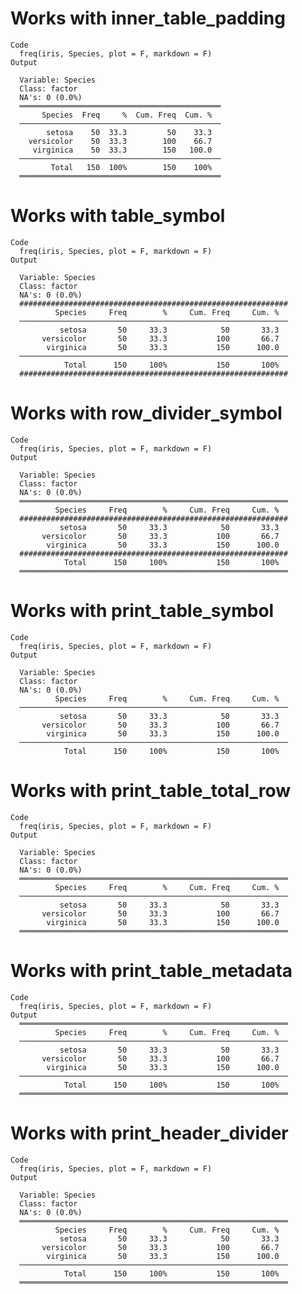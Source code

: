 # Works with inner_table_padding

    Code
      freq(iris, Species, plot = F, markdown = F)
    Output
      
      Variable: Species
      Class: factor
      NA's: 0 (0.0%)
      ═════════════════════════════════════════════
           Species  Freq     %  Cum. Freq  Cum. %
      ─────────────────────────────────────────────
            setosa    50  33.3         50    33.3
        versicolor    50  33.3        100    66.7
         virginica    50  33.3        150   100.0
      ─────────────────────────────────────────────
             Total   150  100%        150    100%
      ═════════════════════════════════════════════

# Works with table_symbol

    Code
      freq(iris, Species, plot = F, markdown = F)
    Output
      
      Variable: Species
      Class: factor
      NA's: 0 (0.0%)
      ############################################################
              Species     Freq        %     Cum. Freq     Cum. %
      ────────────────────────────────────────────────────────────
               setosa       50     33.3            50       33.3
           versicolor       50     33.3           100       66.7
            virginica       50     33.3           150      100.0
      ────────────────────────────────────────────────────────────
                Total      150     100%           150       100%
      ############################################################

# Works with row_divider_symbol

    Code
      freq(iris, Species, plot = F, markdown = F)
    Output
      
      Variable: Species
      Class: factor
      NA's: 0 (0.0%)
      ════════════════════════════════════════════════════════════
              Species     Freq        %     Cum. Freq     Cum. %
      ############################################################
               setosa       50     33.3            50       33.3
           versicolor       50     33.3           100       66.7
            virginica       50     33.3           150      100.0
      ############################################################
                Total      150     100%           150       100%
      ════════════════════════════════════════════════════════════

# Works with print_table_symbol

    Code
      freq(iris, Species, plot = F, markdown = F)
    Output
      
      Variable: Species
      Class: factor
      NA's: 0 (0.0%)
              Species     Freq        %     Cum. Freq     Cum. %
      ────────────────────────────────────────────────────────────
               setosa       50     33.3            50       33.3
           versicolor       50     33.3           100       66.7
            virginica       50     33.3           150      100.0
      ────────────────────────────────────────────────────────────
                Total      150     100%           150       100%

# Works with print_table_total_row

    Code
      freq(iris, Species, plot = F, markdown = F)
    Output
      
      Variable: Species
      Class: factor
      NA's: 0 (0.0%)
      ════════════════════════════════════════════════════════════
              Species     Freq        %     Cum. Freq     Cum. %
      ────────────────────────────────────────────────────────────
               setosa       50     33.3            50       33.3
           versicolor       50     33.3           100       66.7
            virginica       50     33.3           150      100.0
      ════════════════════════════════════════════════════════════

# Works with print_table_metadata

    Code
      freq(iris, Species, plot = F, markdown = F)
    Output
      ════════════════════════════════════════════════════════════
              Species     Freq        %     Cum. Freq     Cum. %
      ────────────────────────────────────────────────────────────
               setosa       50     33.3            50       33.3
           versicolor       50     33.3           100       66.7
            virginica       50     33.3           150      100.0
      ────────────────────────────────────────────────────────────
                Total      150     100%           150       100%
      ════════════════════════════════════════════════════════════

# Works with print_header_divider

    Code
      freq(iris, Species, plot = F, markdown = F)
    Output
      
      Variable: Species
      Class: factor
      NA's: 0 (0.0%)
      ════════════════════════════════════════════════════════════
              Species     Freq        %     Cum. Freq     Cum. %
               setosa       50     33.3            50       33.3
           versicolor       50     33.3           100       66.7
            virginica       50     33.3           150      100.0
      ────────────────────────────────────────────────────────────
                Total      150     100%           150       100%
      ════════════════════════════════════════════════════════════


